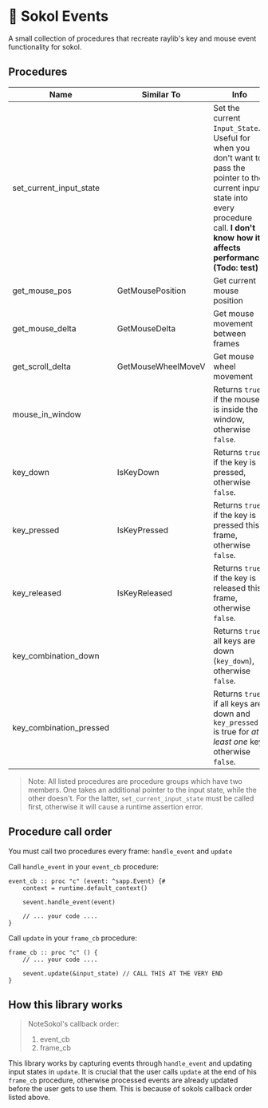 # 🎉 Sokol Events
A small collection of procedures that recreate raylib's key and mouse event functionality for sokol.

## Procedures
Name | Similar To | Info
---- | ---------- | ----
set_current_input_state | | Set the current `Input_State`. Useful for when you don't want to pass the pointer to the current input state into every procedure call. **I don't know how it affects performance. (Todo: test)**
get_mouse_pos | GetMousePosition | Get current mouse position
get_mouse_delta | GetMouseDelta | Get mouse movement between frames
get_scroll_delta | GetMouseWheelMoveV | Get mouse wheel movement
mouse_in_window | | Returns `true` if the mouse is inside the window, otherwise `false`.
key_down | IsKeyDown | Returns `true` if the key is pressed, otherwise `false`.
key_pressed | IsKeyPressed | Returns `true` if the key is pressed this frame, otherwise `false`.
key_released | IsKeyReleased | Returns `true` if the key is released this frame, otherwise `false`.
key_combination_down | | Returns `true` all keys are down (`key_down`), otherwise `false`.
key_combination_pressed | | Returns `true` if all keys are down and `key_pressed` is true for *at least one* key, otherwise `false`.
> Note: All listed procedures are procedure groups which have two members. One takes an additional pointer to the input state, while the other doesn't. For the latter, `set_current_input_state` must be called first, otherwise it will cause a runtime assertion error.

## Procedure call order
You must call two procedures every frame: `handle_event` and `update`

Call `handle_event` in your `event_cb` procedure:
```odin
event_cb :: proc "c" (event: ^sapp.Event) {#
    context = runtime.default_context()

    sevent.handle_event(event)

    // ... your code .... 
}
```
Call `update` in your `frame_cb` procedure:
```odin
frame_cb :: proc "c" () {
    // ... your code .... 

    sevent.update(&input_state) // CALL THIS AT THE VERY END
}
```

## How this library works
> NoteSokol's callback order:
> 1. event_cb
> 2. frame_cb

This library works by capturing events through `handle_event` and updating input states in `update`.
It is crucial that the user calls `update` at the end of his `frame_cb` procedure, otherwise processed events are already updated before the user gets to use them. This is because of sokols callback order listed above.
